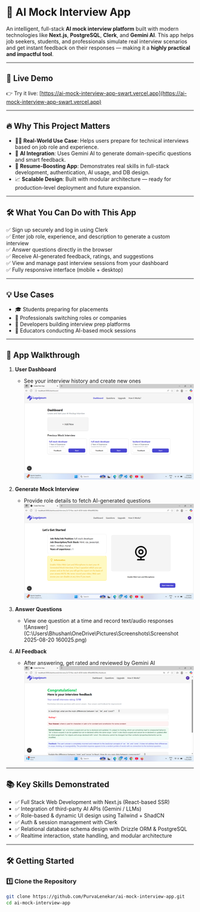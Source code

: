 # 🎯 AI Mock Interview App

An intelligent, full-stack **AI mock interview platform** built with modern technologies like **Next.js**, **PostgreSQL**, **Clerk**, and **Gemini AI**. This app helps job seekers, students, and professionals simulate real interview scenarios and get instant feedback on their responses — making it a **highly practical and impactful tool**.


---

## 🔗 Live Demo

👉 Try it live: [https://ai-mock-interview-app-swart.vercel.app](https://ai-mock-interview-app-swart.vercel.app)

---

## 🔥 Why This Project Matters

- 👨‍💻 **Real-World Use Case**: Helps users prepare for technical interviews based on job role and experience.
- 🧠 **AI Integration**: Uses Gemini AI to generate domain-specific questions and smart feedback.
- 💼 **Resume-Boosting App**: Demonstrates real skills in full-stack development, authentication, AI usage, and DB design.
- 📈 **Scalable Design**: Built with modular architecture — ready for production-level deployment and future expansion.

---

## 🛠 What You Can Do with This App

✅ Sign up securely and log in using Clerk  
✅ Enter job role, experience, and description to generate a custom interview  
✅ Answer questions directly in the browser  
✅ Receive AI-generated feedback, ratings, and suggestions  
✅ View and manage past interview sessions from your dashboard  
✅ Fully responsive interface (mobile + desktop)  

---

## 💡 Use Cases

- 🎓 Students preparing for placements  
- 💼 Professionals switching roles or companies  
- 🚀 Developers building interview prep platforms  
- 🧪 Educators conducting AI-based mock sessions  

---

## 📸 App Walkthrough

1. **User Dashboard**
   - See your interview history and create new ones  
   ![Dashboard](screenshots/dashboard.png)

2. **Generate Mock Interview**
   - Provide role details to fetch AI-generated questions  
   ![Generate](screenshots/addinterview.png)

3. **Answer Questions**
   - View one question at a time and record text/audio responses  
   ![Answer](C:\Users\Bhushan\OneDrive\Pictures\Screenshots\Screenshot 2025-08-20 160025.png)

4. **AI Feedback**
   - After answering, get rated and reviewed by Gemini AI  
   ![Feedback](screenshots/feedback.png)

---

## 📚 Key Skills Demonstrated

- ✅ Full Stack Web Development with Next.js (React-based SSR)  
- ✅ Integration of third-party AI APIs (Gemini / LLMs)  
- ✅ Role-based & dynamic UI design using Tailwind + ShadCN  
- ✅ Auth & session management with Clerk  
- ✅ Relational database schema design with Drizzle ORM & PostgreSQL  
- ✅ Realtime interaction, state handling, and modular architecture  

---

## 🛠️ Getting Started

### 1️⃣ Clone the Repository
```bash
git clone https://github.com/PurvaLenekar/ai-mock-interview-app.git
cd ai-mock-interview-app
